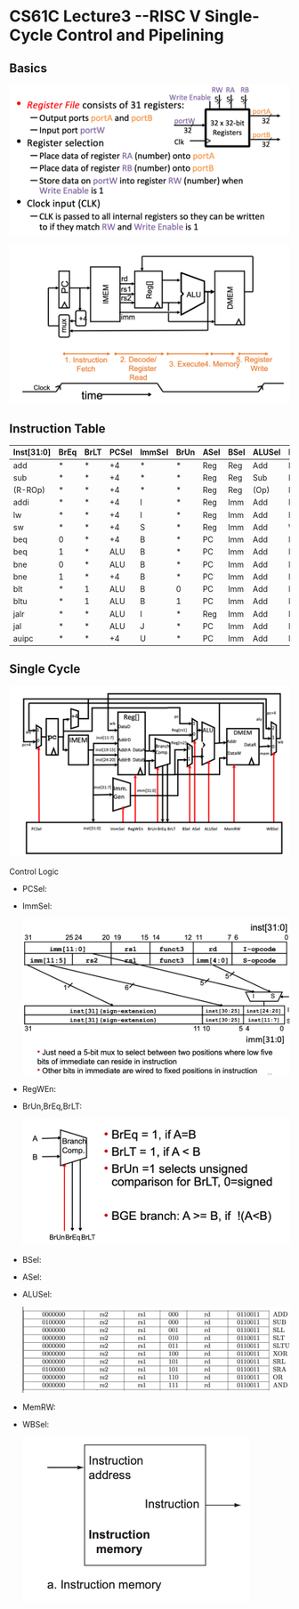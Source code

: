 # CS61C Lecture3 --RISC V Single-Cycle Control and Pipelining

## Basics

![20220310173933](https://raw.githubusercontent.com/zxc2012/image/main/20220326211448.png)

![20220310173933](https://raw.githubusercontent.com/zxc2012/image/main/20220331161846.png)


## Instruction Table 

|Inst[31:0] |BrEq| BrLT| PCSel| ImmSel |BrUn| ASel| BSel| ALUSel| MemRW|RegWEn|WBSel|
|- |-| -| -|- |-| -| -| -| -| -| -|
|add| * |* |+4| *| * |Reg| Reg| Add| Read| 1 (Y)| ALU|
|sub| *| *| +4| *| * |Reg| Reg| Sub| Read| 1 |ALU|
|(R-ROp)|*| *| +4| *| *| Reg| Reg |(Op) |Read| 1 |ALU|
|addi| *| *| +4| I| * |Reg| Imm| Add| Read |1 |ALU|
|lw| *| *| +4| I |* |Reg| Imm| Add| Read| 1| Mem|
|sw| *| *| +4 |S |* |Reg |Imm |Add |Write| 0 (N) |*|
|beq| 0| *| +4| B| *| PC| Imm| Add |Read| 0 |*|
|beq |1| * |ALU| B| *| PC |Imm |Add |Read| 0 |*|
|bne| 0 |*| ALU |B |* |PC| Imm |Add |Read| 0 |*|
|bne| 1| *| +4| B |* |PC |Imm| Add| Read| 0 |*|
|blt |* |1 |ALU |B |0| PC| Imm| Add |Read |0| *|
|bltu| * |1 |ALU| B |1 |PC| Imm |Add| Read| 0| *|
|jalr |* |*| ALU| I |*| Reg| Imm| Add |Read| 1| PC+4|
|jal| *| * |ALU |J |* |PC |Imm |Add| Read| 1| PC+4|
|auipc| * |* |+4| U| * |PC |Imm| Add| Read| 1 |ALU|

## Single Cycle

![20220310173933](https://raw.githubusercontent.com/zxc2012/image/main/20220326210350.png)

Control Logic

- PCSel:
- ImmSel:

    ![20220310173933](https://raw.githubusercontent.com/zxc2012/image/main/20220326220059.png)

- RegWEn:
- BrUn,BrEq,BrLT:

    ![20220310173933](https://raw.githubusercontent.com/zxc2012/image/main/20220326220429.png)

- BSel:
- ASel:
- ALUSel: 

    ![20220310173933](https://raw.githubusercontent.com/zxc2012/image/main/20220326211210.png)

- MemRW:
- WBSel:

    ![20220310173933](https://raw.githubusercontent.com/zxc2012/image/main/20220326210525.png)
